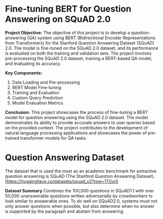 # Fine-tuning BERT for Question Answering on SQuAD 2.0
**Project Objective:**
The objective of this project is to develop a question-answering (QA) system using BERT (Bidirectional Encoder Representations from Transformers) for the Stanford Question Answering Dataset (SQuAD) 2.0. The model is fine-tuned on the SQuAD 2.0 dataset, and its performance is evaluated on both the training and validation sets. The project involves pre-processing the SQuAD 2.0 dataset, training a BERT-based QA model, and evaluating its accuracy.

**Key Components:**

1. Data Loading and Pre-processing
2. BERT Model Fine-tuning
3. Training and Evaluation
4. Custom Query Prediction
5. Model Evaluation Metrics

**Conclusion:**
This project showcases the process of fine-tuning a BERT model for question answering using the SQuAD 2.0 dataset. The model demonstrates its ability to provide accurate answers to user queries based on the provided context. The project contributes to the development of natural language processing applications and showcases the power of pre-trained transformer models for QA tasks.

# Question Answering Dataset

The dataset that is used the most as an academic benchmark for extractive question answering is SQuAD (The Stanford Question Answering Dataset). [https://huggingface.co/datasets/squad_v2?row=17](url)

**Dataset Summary**
Combines the 100,000 questions in SQuAD1.1 with over 50,000 unanswerable questions written adversarially by crowdworkers to look similar to answerable ones. To do well on SQuAD2.0, systems must not only answer questions when possible, but also determine when no answer is supported by the paragraph and abstain from answering.



